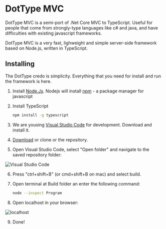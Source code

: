 # DotType MVC

DotType MVC is a semi-port of .Net Core MVC to TypeScript. Useful for people that come 
from strongly-type languages like c# and java, and have difficulties with existing javascript frameworks.

DotType MVC is a very fast, lighweight and simple server-side framework based on Node.js, written in TypeScript. 

## Installing
The DotType credo is simplicity. Everything that you need for install and run the framework is here.

1. Install [Node.Js](https://nodejs.org/en/).
   Nodejs will install [npm](https://www.npmjs.com) - a package manager for javascript
2. Install TypeScript

   ```bash
   npm install -g typescript
   ```
3. We are yousing [Visual Studio Code](https://code.visualstudio.com) for development. Download and install it.
4. [Download](https://github.com/dottype/DotType.Mvc/archive/master.zip) or clone or  the repository.
5. Open Visual Studio Code, select "Open folder" and navigate to the saved repository folder:

![Visual Studio Code](https://github.com/dottype/DotType.Mvc/blob/master/Images/vscode.png)

6. Press "ctrl+shift+B" (or cmd+shift+B on mac) and select build.
7. Open terminal at Build folder an enter the following command:

   ```bash
   node --inspect Program
   ```
8. Open localhost in your browser:

![localhost](https://github.com/dottype/DotType.Mvc/blob/master/Images/dottype_localhost.png)

9. Done!
